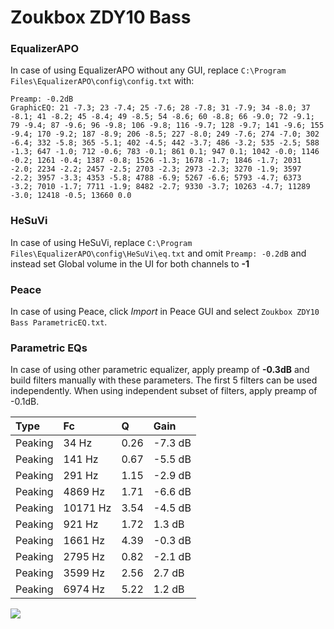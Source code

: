 # Zoukbox ZDY10 Bass

### EqualizerAPO
In case of using EqualizerAPO without any GUI, replace `C:\Program Files\EqualizerAPO\config\config.txt`
with:
```
Preamp: -0.2dB
GraphicEQ: 21 -7.3; 23 -7.4; 25 -7.6; 28 -7.8; 31 -7.9; 34 -8.0; 37 -8.1; 41 -8.2; 45 -8.4; 49 -8.5; 54 -8.6; 60 -8.8; 66 -9.0; 72 -9.1; 79 -9.4; 87 -9.6; 96 -9.8; 106 -9.8; 116 -9.7; 128 -9.7; 141 -9.6; 155 -9.4; 170 -9.2; 187 -8.9; 206 -8.5; 227 -8.0; 249 -7.6; 274 -7.0; 302 -6.4; 332 -5.8; 365 -5.1; 402 -4.5; 442 -3.7; 486 -3.2; 535 -2.5; 588 -1.3; 647 -1.0; 712 -0.6; 783 -0.1; 861 0.1; 947 0.1; 1042 -0.0; 1146 -0.2; 1261 -0.4; 1387 -0.8; 1526 -1.3; 1678 -1.7; 1846 -1.7; 2031 -2.0; 2234 -2.2; 2457 -2.5; 2703 -2.3; 2973 -2.3; 3270 -1.9; 3597 -2.2; 3957 -3.3; 4353 -5.8; 4788 -6.9; 5267 -6.6; 5793 -4.7; 6373 -3.2; 7010 -1.7; 7711 -1.9; 8482 -2.7; 9330 -3.7; 10263 -4.7; 11289 -3.0; 12418 -0.5; 13660 0.0
```

### HeSuVi
In case of using HeSuVi, replace `C:\Program Files\EqualizerAPO\config\HeSuVi\eq.txt` and omit `Preamp:
-0.2dB` and instead set Global volume in the UI for both channels to **-1**

### Peace
In case of using Peace, click *Import* in Peace GUI and select `Zoukbox ZDY10 Bass ParametricEQ.txt`.

### Parametric EQs
In case of using other parametric equalizer, apply preamp of **-0.3dB** and build filters manually
with these parameters. The first 5 filters can be used independently.
When using independent subset of filters, apply preamp of -0.1dB.

| Type    | Fc       |    Q | Gain    |
|:--------|:---------|:-----|:--------|
| Peaking | 34 Hz    | 0.26 | -7.3 dB |
| Peaking | 141 Hz   | 0.67 | -5.5 dB |
| Peaking | 291 Hz   | 1.15 | -2.9 dB |
| Peaking | 4869 Hz  | 1.71 | -6.6 dB |
| Peaking | 10171 Hz | 3.54 | -4.5 dB |
| Peaking | 921 Hz   | 1.72 | 1.3 dB  |
| Peaking | 1661 Hz  | 4.39 | -0.3 dB |
| Peaking | 2795 Hz  | 0.82 | -2.1 dB |
| Peaking | 3599 Hz  | 2.56 | 2.7 dB  |
| Peaking | 6974 Hz  | 5.22 | 1.2 dB  |

![](https://raw.githubusercontent.com/jaakkopasanen/AutoEq/master/results/innerfidelity/sbaf-serious/Zoukbox%20ZDY10%20Bass/Zoukbox%20ZDY10%20Bass.png)